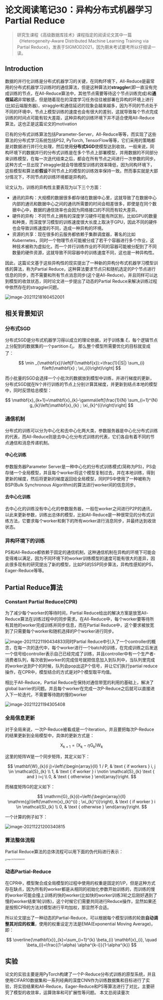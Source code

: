 # 论文阅读笔记30：异构分布式机器学习Partial Reduce



> 研究生课程《高级数据库技术》课程指定的阅读论文其中一篇《Heterogeneity-Aware Distributed Machine Learning Training via Partial Reduce》，发表于SIGMOD2021，因为期末考试要考所以仔细读一读。

## Introduction

数据的并行化训练是分布式机器学习的关键，在同构环境下，All-Reduce是最常用的分布式机器学习训练时的通信算法，但是这种算法对**straggler**(即一直没有完成训练的节点，在All-Reduce算法中，其他节点需要等待这个节点训练完成)和**通信延迟**非常敏感，但是随着现在的深度学习任务往往被部署在异构的环境上进行(比如云端服务器)，straggler和通信延迟的现象会越来越多，因为不同的节点处于不同的环境中，节点上模型训练的速度也会有很大的差别，这就导致每个节点完成训练的时间点可能有较大差距，这种异构的训练环境下并不适合使用All-Reduce算法，这也正是这篇论文的motivation

已有的分布式训练算法包括Parameter-Server，All-Reduce等等，而实现了这些算法的分布式学习系统包括PS2, PyTorch, TensorFlow等等，它们采用的策略都是对数据进行并行化处理，然后使用**分布式SGD**使模型达到收敛。一般来说，同构环境下的数据并行的分布式训练是在多个节点上部署模型，并用数据的不同部分来训练模型，在每一次迭代结束之后，都会在所有节点之间进行一次参数的同步。这种方式一旦出现了straggler就会导致模型训练的效率降低，因为同构环境下，这些模型和算法都**假设**不同节点上的模型的训练效率保持一致。然而事实就是大部分情况下，不同节点的训练环境都是异构的。

论文认为，训练的异构性主要表现为以下三个方面：

- 通讯的异构：大规模的数据很多都存储在数据中心里，这就导致了在数据中心内部的通讯和数据中心之间的通讯所需要的时间会相差很多，即使是在同个数据中心中，数据的通信效率也会因为网络接口的不同而有较大差异。
- 硬件的异构：不同节点上拥有的深度学习硬件可能有所区别，比如GPU的数量和种类，而深度学习模型的训练速度很大长度上取决于GPU，因此不同的硬件也会导致训练速度的不同，造成一种异构的环境。
- 资源的共享：现在很多的云服务都依赖于集群调度器，著名的比如Kubernetes，同时一个物理节点可能被分成了若干个容器进行多个作业，这种技术被称为虚拟化，而一个并行训练作业的不同的容器可能被分配到了不同数量的硬件资源，这就导致不同容器中的训练速度不同，这也是一种异构性。

因此，这篇论文基于这些异构性的现实提出了一种新的异构分布式机器学习模型训练的算法，称为Partial Reduce，这种算法要求节点只和随机选定的P个节点进行信息的同步，而不需要和所有节点消息同步(这个是All-Reduce)，并且同样可以达到模型的收敛状态，同时论文进一步提出了动态的Partial Reduce来解决训练过程中依然存在的straggler问题。

![image-20211218160452001](static/image-20211218160452001.png)



## 相关背景知识

### 分布式SGD

分布式SGD是分布式机器学习得以成立的理论依据，对于训练集 $\xi$，每个逻辑节点上分配到的数据集的一个partition $\xi_i$， 那么整个模型所需要优化的目标就变成了：

$$
\min _{\mathbf{x}}\left[F(\mathbf{x}):=\frac{1}{|S|} \sum_{i} f\left(\mathbf{x} ; \xi_{i}\right)\right]
$$

而小批量的SGD会选择一个小批次的数据放到模型中训练，并进行梯度的更新，分布式SGD就在N个并行训练的节点上分别计算其梯度，并更新到结点本地的模型中，同时反馈给总模型：

$$
\mathbf{x}_{k+1}=\mathbf{x}_{k}-\gamma\left[\frac{1}{N} \sum_{i=1}^{N} g_{k}\left(\mathbf{x}_{k} ; \xi_{k}^{i}\right)\right]
$$

### 通信机制

分布式的训练可以分为中心化和去中心化两大类，参数服务器是中心化分布式训练的代表，而All-Reduce则是去中心化分布式训练的代表，它们各自有着不同的节点通信和消息传递机制。

#### 中心化训练

参数服务器Parameter Server是一种中心化的分布式训练模式(简称为PS)，PS会存储一个全局模型，并且每个worker将这个模型复制过去，并在本地训练，得到更新的梯度，然后将更新的梯度返回给全局模型，同时PS中使用了一种被称为BSP(Bulk Synchronous Algorithm)的算法进行worker间的信息同步。

#### 去中心化训练

去中心化的训练没有中心化的参数服务器，一般在worker之间进行P2P的通讯，以此来更新参数，训练出总体的模型，比如All-Reduce是一种很常见的分布式训练方法，它要求每个worker和剩下的所有worker进行消息同步，并最终达到收敛状态。

### 异构环境下的训练

PS和All-Reduce都依赖于固定的通信机制，这种通信机制在异构的环境下可能会变得难以满足，因为不同环境下的worker训练模型的速度可能有很大的差异，因此很多现有的研究提出了新的模型，比如PS的SSP同步算法，异构性感知的PS，Eager-Reduce等等。

## Partial Reduce算法

### Constant Partial Reduce(CPR)

为了减少每个worker的等待时间，Partial Reduce给出的解决方案是放宽All-Reduce算法在训练过程中的同步需求。在All-Reduce中，每个worker要等待所有其他的worker完成训练并同步信息，而在Partial Reduce中，这个要求被放宽到了只需要每个worker和随机选择的P个worker进行同步。

![image-20211221190434833](static/image-20211221190434833.png)同时Partial Reduce中引入了一个controller的概念，在每一次的迭代中，每个worker进行一个batch的训练，在完成训练之后发送一个信号给controller表示自己已经完成了训练，并且controller中有一个生产者-消费者队列，每次收到worker的完成信号就把信息加入到队列中，当队列里完成的worker达到P个的时候，队列会pop出这P个信号，并让它们执行partial reduce操作，在CPR中，模型结合的方式是对P个模型取平均值。

相比于All-Reduce，Partial Reduce在保持对通信带宽的利用的基础上，解决了global barrier的问题。并且每个worker在完成一次P-Reduce之后就可以直接进入下一轮迭代，不需要等待跑的慢的worker

![image-20211221194305408](static/image-20211221194305408.png)

### 全局信息更新

对于全局来说，一次P-Reduce被看成是一个iteration，并且要把每次P-Reduce的结果更新到全局模型中，具体的更新方式是：

$$
\mathrm{X}_{\mathrm{k}+1}=\left(\mathrm{X}_{\mathrm{k}}-\eta \mathrm{G}_{k}\right) \mathrm{W}_{k}
$$

这里的矩阵W是一个同步矩阵，其定义如下：

$$
\mathbf{W}_{k}(i j)=\left\{\begin{array}{ll}
1 / P, & \text { if workers } i, j \in \mathcal{S}_{k} \\
1, & \text { if worker } i \notin \mathcal{S}_{k} \text { and } i=j \\
0, & \text { otherwise }
\end{array}\right.
$$

而梯度矩阵G的定义如下：

$$
\mathrm{G}_{k}(i)=\left\{\begin{array}{ll}
\mathrm{g}\left(\mathrm{x}_{k}^{i} ; \xi_{k}^{i}\right), & \text { if worker } i \in \mathcal{S}_{k} \\
0, & \text { otherwise }
\end{array}\right.
$$

一个计算的例子如下：

![image-20211221200340815](static/image-20211221200340815.png)

### 算法整体流程

Partial Reduce算法的总体流程可以用下面的伪代码进行表示：

<img src="static/image-20211221200642951.png" alt="image-20211221200642951" style="zoom:33%;" />

### 动态Partial-Reduce

在CPR中，模型聚合成全局模型的过程中使用的权重是固定的1/P，但是这种方式存在缺点，因为所有的worker都是从相同的初始化参数开始训练的，而训练的慢的worker可能会撞上训练的快的worker(比如快的worker训练3轮之后刚好遇到了慢的worker结束1轮训练)，这个时候它们需要共同进行Reduce操作，显然如果还是按照CPR的方法对模型进行平均加权，那显然不合适。

所以论文提出了一种动态的Partial-Reduce，可以根据每个模型训练的轮数**自动调整其对应的权重**，使用的权重设定方法是EMA(Exponential Moving Average)，即：

$$
\overline{\mathbf{x}}_{k}=\sum_{i=1}^{k} \beta_{i} \mathbf{x}_{i}, \quad \beta_{i}=\frac{(1-\alpha) \alpha^{k-i}}{1-\alpha^{k}}
$$


## 实验

论文的实验主要是用PyTorch构建了一个P-Reduce分布式训练的原型系统，并且使用CIFAR10数据集和一系列经典的深度CNN作为训练数据集和目标进行了实验，将实验结果和All-Reduce，Eager-Reduce和PS等算法进行了对比，主要研究了模型的收敛率，运算效率和可扩展性等问题。
<span id=busuanzi_container_page_pv>本文总阅读量<span id=busuanzi_value_page_pv></span>次</span>

